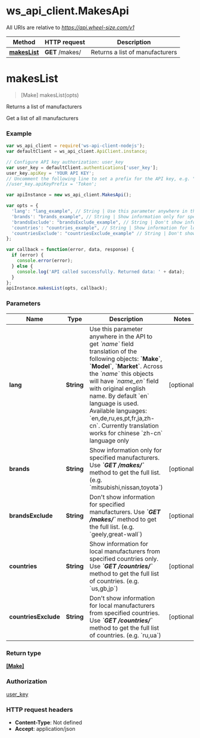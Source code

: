 # ws_api_client.MakesApi

All URIs are relative to *https://api.wheel-size.com/v1*

Method | HTTP request | Description
------------- | ------------- | -------------
[**makesList**](MakesApi.md#makesList) | **GET** /makes/ | Returns a list of manufacturers


<a name="makesList"></a>
# **makesList**
> [Make] makesList(opts)

Returns a list of manufacturers

Get a list of all manufacturers

### Example
```javascript
var ws_api_client = require('ws-api-client-nodejs');
var defaultClient = ws_api_client.ApiClient.instance;

// Configure API key authorization: user_key
var user_key = defaultClient.authentications['user_key'];
user_key.apiKey = 'YOUR API KEY';
// Uncomment the following line to set a prefix for the API key, e.g. "Token" (defaults to null)
//user_key.apiKeyPrefix = 'Token';

var apiInstance = new ws_api_client.MakesApi();

var opts = { 
  'lang': "lang_example", // String | Use this parameter anywhere in the API to get *`name`* field translation of the following objects: **`Make`**, **`Model`**, **`Market`**. Across the *`name`* this objects will have *`name_en`* field with original english name. By default `en` language is used.  Available languages: `en,de,ru,es,pt,fr,ja,zh-cn`. Currently translation works for chinese `zh-cn` language only
  'brands': "brands_example", // String | Show information only for specified manufacturers. Use _**`GET /makes/`**_ method to get the full list. (e.g. `mitsubishi,nissan,toyota`)
  'brandsExclude': "brandsExclude_example", // String | Don't show information for specified manufacturers. Use _**`GET /makes/`**_ method to get the full list. (e.g. `geely,great-wall`)
  'countries': "countries_example", // String | Show information for local manufacturers from specified countries only. Use _**`GET /countries/`**_ method to get the full list of countries. (e.g. `us,gb,jp`)
  'countriesExclude': "countriesExclude_example" // String | Don't show information for local manufacturers from specified countries. Use _**`GET /countries/`**_ method to get the full list of countries. (e.g. `ru,ua`)
};

var callback = function(error, data, response) {
  if (error) {
    console.error(error);
  } else {
    console.log('API called successfully. Returned data: ' + data);
  }
};
apiInstance.makesList(opts, callback);
```

### Parameters

Name | Type | Description  | Notes
------------- | ------------- | ------------- | -------------
 **lang** | **String**| Use this parameter anywhere in the API to get *&#x60;name&#x60;* field translation of the following objects: **&#x60;Make&#x60;**, **&#x60;Model&#x60;**, **&#x60;Market&#x60;**. Across the *&#x60;name&#x60;* this objects will have *&#x60;name_en&#x60;* field with original english name. By default &#x60;en&#x60; language is used.  Available languages: &#x60;en,de,ru,es,pt,fr,ja,zh-cn&#x60;. Currently translation works for chinese &#x60;zh-cn&#x60; language only | [optional] 
 **brands** | **String**| Show information only for specified manufacturers. Use _**&#x60;GET /makes/&#x60;**_ method to get the full list. (e.g. &#x60;mitsubishi,nissan,toyota&#x60;) | [optional] 
 **brandsExclude** | **String**| Don&#39;t show information for specified manufacturers. Use _**&#x60;GET /makes/&#x60;**_ method to get the full list. (e.g. &#x60;geely,great-wall&#x60;) | [optional] 
 **countries** | **String**| Show information for local manufacturers from specified countries only. Use _**&#x60;GET /countries/&#x60;**_ method to get the full list of countries. (e.g. &#x60;us,gb,jp&#x60;) | [optional] 
 **countriesExclude** | **String**| Don&#39;t show information for local manufacturers from specified countries. Use _**&#x60;GET /countries/&#x60;**_ method to get the full list of countries. (e.g. &#x60;ru,ua&#x60;) | [optional] 

### Return type

[**[Make]**](Make.md)

### Authorization

[user_key](../README.md#user_key)

### HTTP request headers

 - **Content-Type**: Not defined
 - **Accept**: application/json

